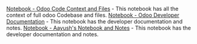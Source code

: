 [Notebook - Odoo Code Context and Files](https://notebooklm.google.com/notebook/6d0d1658-55a2-4ab1-bc8e-5836e158a843) - This notebook has all the context of full odoo Codebase and files.
[Notebook - Odoo Developer Documentation](https://notebooklm.google.com/notebook/8559ed3d-7e34-42d8-a506-560bc03dd2ef) - This notebook has the developer documentation and notes.
[Notebook - Aayush's Notebook and Notes](https://notebooklm.google.com/notebook/6d15eeec-b29a-42c3-8d70-9187010d27a9) - This notebook has the developer documentation and notes.
